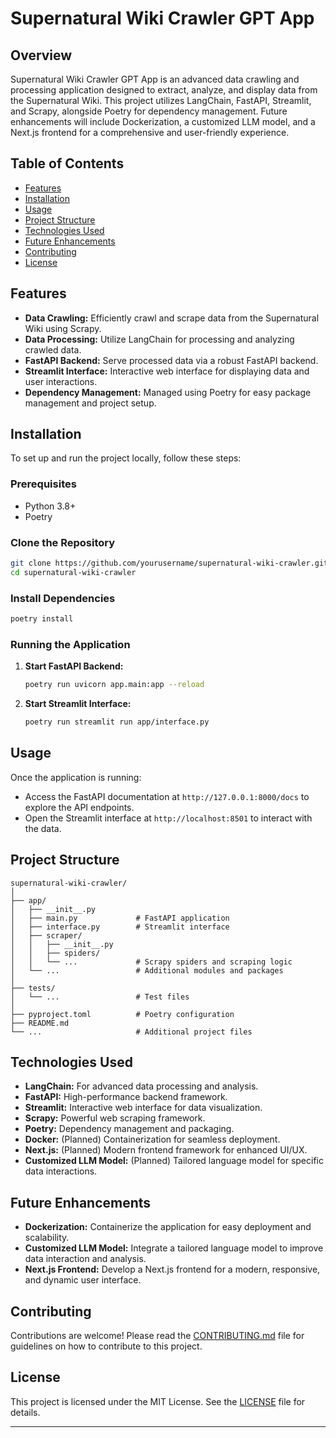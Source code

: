 # Supernatural Wiki Crawler GPT App

## Overview

Supernatural Wiki Crawler GPT App is an advanced data crawling and processing application designed to extract, analyze, and display data from the Supernatural Wiki. This project utilizes LangChain, FastAPI, Streamlit, and Scrapy, alongside Poetry for dependency management. Future enhancements will include Dockerization, a customized LLM model, and a Next.js frontend for a comprehensive and user-friendly experience.

## Table of Contents

- [Features](#features)
- [Installation](#installation)
- [Usage](#usage)
- [Project Structure](#project-structure)
- [Technologies Used](#technologies-used)
- [Future Enhancements](#future-enhancements)
- [Contributing](#contributing)
- [License](#license)

## Features

- **Data Crawling:** Efficiently crawl and scrape data from the Supernatural Wiki using Scrapy.
- **Data Processing:** Utilize LangChain for processing and analyzing crawled data.
- **FastAPI Backend:** Serve processed data via a robust FastAPI backend.
- **Streamlit Interface:** Interactive web interface for displaying data and user interactions.
- **Dependency Management:** Managed using Poetry for easy package management and project setup.

## Installation

To set up and run the project locally, follow these steps:

### Prerequisites

- Python 3.8+
- Poetry

### Clone the Repository

```bash
git clone https://github.com/yourusername/supernatural-wiki-crawler.git
cd supernatural-wiki-crawler
```

### Install Dependencies

```bash
poetry install
```

### Running the Application

1. **Start FastAPI Backend:**

    ```bash
    poetry run uvicorn app.main:app --reload
    ```

2. **Start Streamlit Interface:**

    ```bash
    poetry run streamlit run app/interface.py
    ```

## Usage

Once the application is running:

- Access the FastAPI documentation at `http://127.0.0.1:8000/docs` to explore the API endpoints.
- Open the Streamlit interface at `http://localhost:8501` to interact with the data.

## Project Structure

```
supernatural-wiki-crawler/
│
├── app/
│   ├── __init__.py
│   ├── main.py             # FastAPI application
│   ├── interface.py        # Streamlit interface
│   ├── scraper/
│   │   ├── __init__.py
│   │   ├── spiders/
│   │   └── ...             # Scrapy spiders and scraping logic
│   └── ...                 # Additional modules and packages
│
├── tests/
│   └── ...                 # Test files
│
├── pyproject.toml          # Poetry configuration
├── README.md
└── ...                     # Additional project files
```

## Technologies Used

- **LangChain:** For advanced data processing and analysis.
- **FastAPI:** High-performance backend framework.
- **Streamlit:** Interactive web interface for data visualization.
- **Scrapy:** Powerful web scraping framework.
- **Poetry:** Dependency management and packaging.
- **Docker:** (Planned) Containerization for seamless deployment.
- **Next.js:** (Planned) Modern frontend framework for enhanced UI/UX.
- **Customized LLM Model:** (Planned) Tailored language model for specific data interactions.

## Future Enhancements

- **Dockerization:** Containerize the application for easy deployment and scalability.
- **Customized LLM Model:** Integrate a tailored language model to improve data interaction and analysis.
- **Next.js Frontend:** Develop a Next.js frontend for a modern, responsive, and dynamic user interface.

## Contributing

Contributions are welcome! Please read the [CONTRIBUTING.md](link-to-contributing.md) file for guidelines on how to contribute to this project.

## License

This project is licensed under the MIT License. See the [LICENSE](link-to-license.md) file for details.

---
